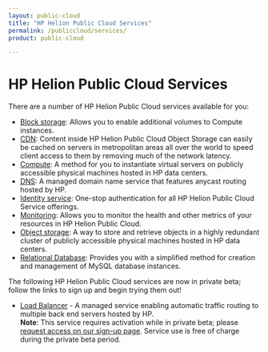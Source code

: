 ```yaml
---
layout: public-cloud
title: "HP Helion Public Cloud Services"
permalink: /publiccloud/services/
product: public-cloud

---
```

<!--PUBLISHED-->
# HP Helion Public Cloud Services

There are a number of HP Helion Public Cloud services available for you: 

* [Block storage](/publiccloud/block-storage/): Allows you to enable additional volumes to Compute instances.
* [CDN](/publiccloud/cdn/): Content inside HP Helion Public Cloud Object Storage can easily be cached on servers in metropolitan areas all over the world to speed client access to them by removing much of the network latency.
* [Compute](/publiccloud/compute/): A method for you to instantiate virtual servers on publicly accessible physical machines hosted in HP data centers.
* [DNS](/publiccloud/dns/): A managed domain name service that features anycast routing hosted by HP.
* [Identity service](/publiccloud/identity/): One-stop authentication for all HP Helion Public Cloud Service offerings.
* [Monitoring](/publiccloud/maas/): Allows you to monitor the health and other metrics of your resources in HP Helion Public Cloud.
* [Object storage](/publiccloud/object-storage/): A way to store and retrieve objects in a highly redundant cluster of publicly accessible physical machines hosted in HP data centers. 
* [Relational Database](/publiccloud/dbaas/): Provides you with a simplified method for creation and management of MySQL database instances.

The following HP Helion Public Cloud services are now in private beta; follow the links to sign up and begin trying them out!

* [Load Balancer](/publiccloud/lbaas/) -  A managed service enabling automatic traffic routing to multiple back end servers hosted by HP.<br />
  **Note**: This service requires activation while in private beta; please [request access on our sign-up page](https://horizon.hpcloud.com/landing/pbr/hpext:lbaas).  Service use is free of charge during the private beta period.

